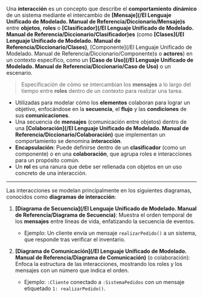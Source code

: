 Una **interacción** es un concepto que describe el **comportamiento** **dinámico** de un sistema mediante el intercambio de **[Mensaje](/El Lenguaje Unificado de Modelado. Manual de Referencia/Diccionario/Mensaje)s** entre **objetos**, **roles** o **[Clasificador](/El Lenguaje Unificado de Modelado. Manual de Referencia/Diccionario/Clasificador)es** (como **[Clases](/El Lenguaje Unificado de Modelado. Manual de Referencia/Diccionario/Clases)**, [Componente](/El Lenguaje Unificado de Modelado. Manual de Referencia/Diccionario/Componente)s o **actores**) en un contexto específico, como un **[Caso de Uso](/El Lenguaje Unificado de Modelado. Manual de Referencia/Diccionario/Caso de Uso)** o un escenario.

> Especificación de cómo se intercambian los **mensajes** a lo largo del tiempo entre **roles** dentro de un contexto para realizar una tarea.

- Utilizadas para modelar cómo los **elementos** colaboran para lograr un objetivo, enfocándose en la **secuencia**, el **flujo** y las **condiciones** de sus **comunicaciones**.
- Una secuencia de **mensajes** (comunicación entre objetos) dentro de una **[Colaboración](/El Lenguaje Unificado de Modelado. Manual de Referencia/Diccionario/Colaboración)** que implementan un comportamiento se denomina **interacción**.
- **Encapsulación**: Puede definirse dentro de un **clasificador** (como un componente) o en una **colaboración**, que agrupa roles e interacciones para un propósito común.
- Un **rol** es una ranura que debe ser rellenada con objetos en un uso concreto de una interacción.
****
Las interacciones se modelan principalmente en los siguientes diagramas, conocidos como **diagramas de interacción**:

1. **[Diagrama de Secuencia](/El Lenguaje Unificado de Modelado. Manual de Referencia/Diagrama de Secuencia)**: Muestra el orden temporal de los **mensajes** entre líneas de vida, enfatizando la secuencia de eventos.
    
	- Ejemplo: Un cliente envía un mensaje `realizarPedido()` a un sistema, que responde tras verificar el inventario.
2. **[Diagrama de Comunicación](/El Lenguaje Unificado de Modelado. Manual de Referencia/Diagrama de Comunicación)** (o colaboración): Enfoca la estructura de las interacciones, mostrando los roles y los mensajes con un número que indica el orden.
    
	- Ejemplo: `:Cliente` conectado a `:SistemaPedidos` con un mensaje etiquetado `1: realizarPedido()`.